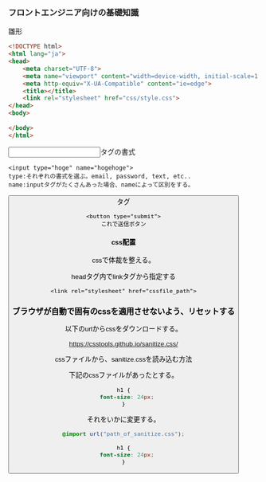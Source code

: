 ### フロントエンジニア向けの基礎知識

雛形

```html
<!DOCTYPE html>
<html lang="ja">
<head>
    <meta charset="UTF-8">
    <meta name="viewport" content="width=device-width, initial-scale=1.0">
    <meta http-equiv="X-UA-Compatible" content="ie=edge">
    <title></title>
    <link rel="stylesheet" href="css/style.css">
</head>
<body>
  
</body>
</html>
```

<input>タグの書式

```
<input type="hoge" name="hogehoge">  
type:それぞれの書式を選ぶ。email, password, text, etc..  
name:inputタグがたくさんあった場合、nameによって区別をする。  
```

<button>タグ
```
<button type="submit">
これで送信ボタン
```

#### css配置

cssで体裁を整える。  

headタグ内でlinkタグから指定する
```
<link rel="stylesheet" href="cssfile_path">
```

### ブラウザが自動で固有のcssを適用させないよう、リセットする

以下のurlからcssをダウンロードする。  

https://csstools.github.io/sanitize.css/


cssファイルから、sanitize.cssを読み込む方法  

下記のcssファイルがあったとする。

```css
h1 {
  font-size: 24px;
}
```

それをいかに変更する。  

```css
@import url("path_of_sanitize.css");

h1 {
  font-size: 24px;
}
```
